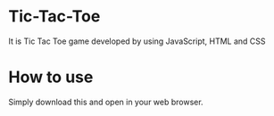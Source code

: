 # Tic-Tac-Toe
It is Tic Tac Toe game developed by using JavaScript, HTML and CSS

# How to use
Simply download this and open in your web browser.
